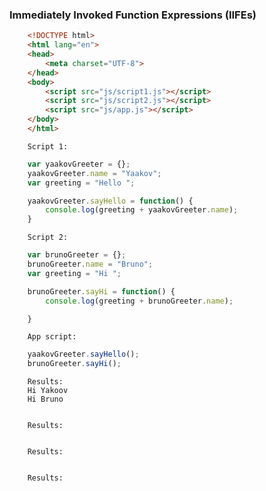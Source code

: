 ### Immediately Invoked Function Expressions (IIFEs)
```html 
    <!DOCTYPE html>
    <html lang="en">
    <head>
        <meta charset="UTF-8">
    </head>
    <body>
        <script src="js/script1.js"></script>
        <script src="js/script2.js"></script>
        <script src="js/app.js"></script>
    </body>
    </html>
```
        Script 1:
```js
    var yaakovGreeter = {};
    yaakovGreeter.name = "Yaakov";
    var greeting = "Hello ";

    yaakovGreeter.sayHello = function() {
        console.log(greeting + yaakovGreeter.name);
    }
```

        Script 2:
```js
    var brunoGreeter = {};
    brunoGreeter.name = "Bruno";
    var greeting = "Hi ";

    brunoGreeter.sayHi = function() {
        console.log(greeting + brunoGreeter.name);

    }
``` 
        App script:
```js
    yaakovGreeter.sayHello();
    brunoGreeter.sayHi();

```

        Results:
        Hi Yakoov
        Hi Bruno
        

```js

```

        Results:

```js

```

        Results:

```js

```

        Results:


